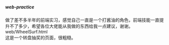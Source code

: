 ##### web-practice
做了差不多半年的前端实习，感觉自己一直是一个打酱油的角色，前端技能一直提升不了多少，希望各位大佬能从我做的东西给我一点建议，谢谢。<br>
web/WheelSurf.html<br>
这是一个转盘抽奖的页面，很粗糙。<br>
